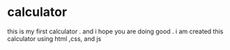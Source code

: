# calculator
this is my first calculator . and i hope you are doing  good . i am created this calculator using html ,css, and js
